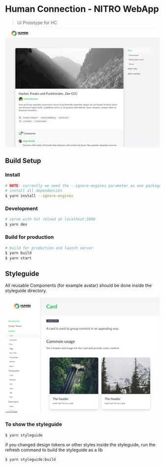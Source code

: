 # Human Connection - NITRO WebApp

> Ui Prototype for HC

![UI Screenshot](screenshot.png)

## Build Setup


### Install
``` bash
# NOTE: currently we need the --ignore-engines parameter as one package is an idiot and dont like new node versions
# install all dependencies
$ yarn install --ignore-engines
```

### Development
``` bash
# serve with hot reload at localhost:3000
$ yarn dev
```

### Build for production
``` bash
# build for production and launch server
$ yarn build
$ yarn start
```

## Styleguide

All reusable Components (for example avatar) should be done inside the styleguide directory.

![Styleguide Screenshot](screenshot-styleguide.png)

### To show the styleguide
``` bash
$ yarn styleguide
```

if you changed design tokens or other styles inside the styleguide, run the refresh command to build the styleguide as a lib

``` bash
$ yarn styleguide:build
```
